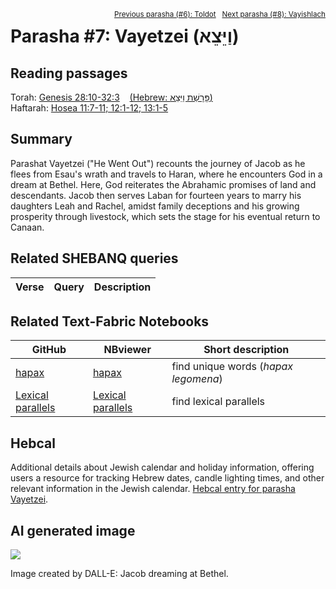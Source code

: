 <span style="float: right;"><sup><a href="../06%20-%20Toldot">Previous parasha (#6): Toldot</a> &nbsp;&nbsp;<a href="../08%20-%20Vayishlach">Next parasha (#8): Vayishlach</a></sup></span>

# Parasha #7: Vayetzei (וַיֵּצֵא) <a name="start"></a>

## Reading passages

Torah: <a href="https://www.stepbible.org/?q=version=NASB2020|reference=Gen.28:10-32:3&options=HNVUG" target="blank_">Genesis 28:10-32:3</a> &nbsp;&nbsp; <a href="https://tikkun.io/#/p/vayetzei" target="blank_">(Hebrew: פָּרָשַׁת וַיֵּצֵא)</a><br>
Haftarah: <a href="https://www.stepbible.org/?q=version=NASB2020|reference=Hos.11:7-11;12:1-15&options=HNVUG" target="blank_">Hosea 11:7-11; 12:1-12; 13:1-5</a>

## Summary

Parashat Vayetzei ("He Went Out") recounts the journey of Jacob as he flees from Esau's wrath and travels to Haran, where he encounters God in a dream at Bethel. Here, God reiterates the Abrahamic promises of land and descendants. Jacob then serves Laban for fourteen years to marry his daughters Leah and Rachel, amidst family deceptions and his growing prosperity through livestock, which sets the stage for his eventual return to Canaan.

## Related SHEBANQ queries

Verse | Query | Description
--- | --- | ---


## Related Text-Fabric Notebooks

GitHub | NBviewer | Short description
---|---|---
[hapax](hapax.ipynb) | <a href="https://nbviewer.org/github/tonyjurg/Parashot/blob/main/WeeklyParasha/07%20-%20Vayetzei/hapax.ipynb" target="blank_">hapax</a> | find unique words (*hapax legomena*)
[Lexical parallels](lexical_parallels.ipynb) | <a href="https://nbviewer.org/github/tonyjurg/Parashot/blob/main/WeeklyParasha/07%20-%20Vayetzei/lexical_parallels.ipynb" target="_blank">Lexical parallels</a>| find lexical parallels

## Hebcal

Additional details about Jewish calendar and holiday information, offering users a resource for tracking Hebrew dates, candle lighting times, and other relevant information in the Jewish calendar. <a href="https://www.hebcal.com/sedrot/vayetzei" target="blank_">Hebcal entry for parasha Vayetzei</a>.

## AI generated image

<img src="Jacob_dream_at_bethel_DALL·E.jpg">

Image created by DALL-E: Jacob dreaming at Bethel.
